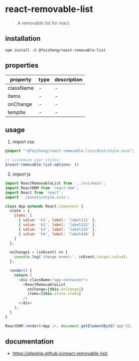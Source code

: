 # react-removable-list
> A removable list for react.

## installation
```shell
npm install -S @feizheng/react-removable-list
```
## properties
| property  | type | description |
| --------- | ---- | ----------- |
| className | -    | -           |
| items     | -    | -           |
| onChange  | -    | -           |
| templte   | -    | -           |

## usage
1. import css
  ```scss
  @import "~@feizheng/react-removable-list/dist/style.scss";

  // customize your styles:
  $react-removable-list-options: ()
  ```
2. import js
  ```js
  import ReactRemovableList from '../src/main';
  import ReactDOM from 'react-dom';
  import React from 'react';
  import './assets/style.scss';

  class App extends React.Component {
    state = {
      items: [
        { value: 'k1', label: 'label111' },
        { value: 'k2', label: 'label222' },
        { value: 'k3', label: 'label333' },
        { value: 'k4', label: 'label444' }
      ]
    };

    onChange1 = (inEvent) => {
      console.log('change event:', inEvent.target.value);
    };

    render() {
      return (
        <div className="app-container">
          <ReactRemovableList
            onChange={this.onChange1}
            items={this.state.items}
          />
        </div>
      );
    }
  }

  ReactDOM.render(<App />, document.getElementById('app'));

  ```

## documentation
- https://afeiship.github.io/react-removable-list/
